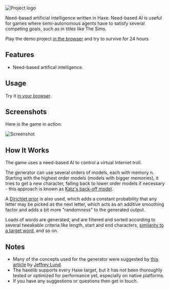 ![Project logo](https://github.com/Tw1ddle/MarkovNameGenerator/blob/master/screenshots/markovnamegen_logo.png?raw=true "Project logo")

Need-based artificial intelligence written in Haxe. Need-based AI is useful for games where semi-autonomous agents have to satisfy several competing goals, such as in titles like The Sims. 

Play the demo project [in the browser](http://www.samcodes.co.uk/project/markov-namegen/) and try to survive for 24 hours

## Features ##
* Need-based artifical intelligence.

## Usage ##

Try it [in your browser](http://www.samcodes.co.uk/project/markov-namegen/).

## Screenshots ##
Here is the game in action:

![Screenshot](https://github.com/Tw1ddle/MarkovNameGenerator/blob/master/screenshots/screenshot1.png?raw=true "Screenshot 1")

## How It Works ##

The game uses a need-based AI to control a virtual Internet troll.

The generator can use several orders of models, each with memory n. Starting with the highest order models (models with bigger memories), it tries to get a new character, falling back to lower order models if necessary - this approach is known as [Katz's back-off model](https://en.wikipedia.org/wiki/Katz%27s_back-off_model).

A [Dirichlet prior](https://en.wikipedia.org/wiki/Dirichlet_distribution#Special_cases) is also used, which adds a constant probability that any letter may be picked as the next letter, which acts as an additive smoothing factor and adds a bit more "randomness" to the generated output.

Loads of words are generated, and are filtered and sorted according to several tweakable criteria like length, start and end characters, [similarity to a target word](https://en.wikipedia.org/wiki/Levenshtein_distance), and so on.

## Notes ##
* Many of the concepts used for the generator were suggested by [this article](http://www.roguebasin.com/index.php?title=Names_from_a_high_order_Markov_Process_and_a_simplified_Katz_back-off_scheme) by [Jeffrey Lund](https://github.com/jlund3).
* The haxelib supports every Haxe target, but it has not been thoroughly tested or optimized for performance yet, especially on native platforms.
* If you have any suggestions or questions then get in touch.